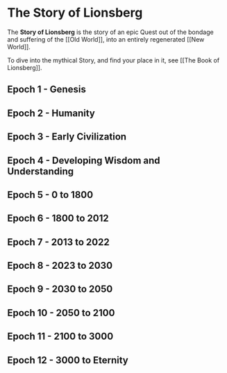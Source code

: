 # The Story of Lionsberg

The **Story of Lionsberg** is the story of an epic Quest out of the bondage and suffering of the [[Old World]], into an entirely regenerated [[New World]].  

To dive into the mythical Story, and find your place in it, see [[The Book of Lionsberg]]. 

## Epoch 1 - Genesis 



## Epoch 2 - Humanity 




## Epoch 3 - Early Civilization 




## Epoch 4 - Developing Wisdom and Understanding 




## Epoch 5 - 0 to 1800 



## Epoch 6 - 1800 to 2012  



## Epoch 7 - 2013 to 2022 



## Epoch 8 - 2023 to 2030 



## Epoch 9 - 2030 to 2050 



## Epoch 10 - 2050 to 2100 



## Epoch 11 - 2100 to 3000 



## Epoch 12 - 3000 to Eternity 